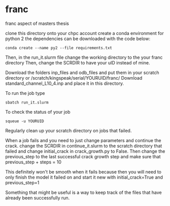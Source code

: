 # franc
franc aspect of masters thesis

clone this directory onto your chpc account
create a conda environment for python 2 the dependencies can be downloaded with the code below:

```shell
conda create --name py2 --file requirements.txt
```

Then, in the run_it.slurm file change the working directory to the your franc directory
Then, change the SCRDIR to have your uID instead of mine.

Download the folders inp_files and odb_files and put them in your scratch directory or /scratch/kingspeak/serial/YOURUID/franc/
Download standard_channel_L10_4.inp and place it in this directory.

To run the job type
```shell
sbatch run_it.slurm
```

To check the status of your job
```shell
squeue -u YOURUID
```

Regularly clean up your scratch directory on jobs that failed.

When a job fails and you need to just change parameters and continue the crack. change the SCRDIR in continue_it.slurm to the scratch directory that failed and change initial_crack in crack_growth.py to False.
Then change the previous_step to the last successful crack growth step and make sure that previous_step + steps = 10

This definitely won't be smooth when it fails because then you will need to only finish the model it failed on and start it new with initial_crack=True and previous_step=1

Something that might be useful is a way to keep track of the files that have already been successfully run.

